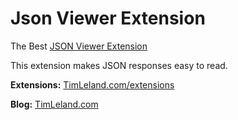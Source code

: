 # Json Viewer Extension

The Best [JSON Viewer Extension](https://timleland.com/json-viewer-extension/)

This extension makes JSON responses easy to read.

**Extensions:** [TimLeland.com/extensions](https://timleland.com/extensions)

**Blog:** [TimLeland.com](https://timleland.com/)
